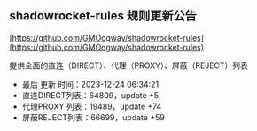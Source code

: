 ## shadowrocket-rules 规则更新公告

[https://github.com/GMOogway/shadowrocket-rules](https://github.com/GMOogway/shadowrocket-rules)

提供全面的直连（DIRECT）、代理（PROXY）、屏蔽（REJECT）列表
- 最后 更新 时间：2023-12-24 06:34:21
- 直连DIRECT列表：64809，update +5
- 代理PROXY 列表：19489，update +74
- 屏蔽REJECT列表：66699，update +59